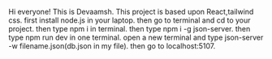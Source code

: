 Hi everyone! This is Devaamsh.
This project is based upon React,tailwind css.
first install node.js in your laptop.
then go to terminal and cd to your project.
then type npm i in terminal.
then type npm i -g json-server.
then type npm run dev in one terminal.
open a new terminal and type json-server -w filename.json(db.json in my file).
then go to localhost:5107.
